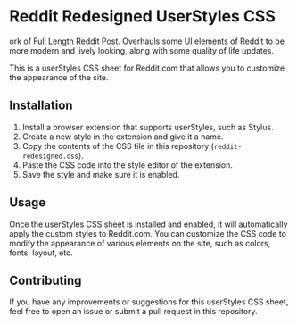 # Reddit Redesigned UserStyles CSS

ork of Full Length Reddit Post. Overhauls some UI elements of Reddit to be more modern and lively looking, along with some quality of life updates.

This is a userStyles CSS sheet for Reddit.com that allows you to customize the appearance of the site.

## Installation

1. Install a browser extension that supports userStyles, such as Stylus.
2. Create a new style in the extension and give it a name.
3. Copy the contents of the CSS file in this repository (`reddit-redesigned.css`).
4. Paste the CSS code into the style editor of the extension.
5. Save the style and make sure it is enabled.

## Usage

Once the userStyles CSS sheet is installed and enabled, it will automatically apply the custom styles to Reddit.com. You can customize the CSS code to modify the appearance of various elements on the site, such as colors, fonts, layout, etc.

## Contributing

If you have any improvements or suggestions for this userStyles CSS sheet, feel free to open an issue or submit a pull request in this repository.


